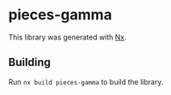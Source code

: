 # pieces-gamma

This library was generated with [Nx](https://nx.dev).

## Building

Run `nx build pieces-gamma` to build the library.
